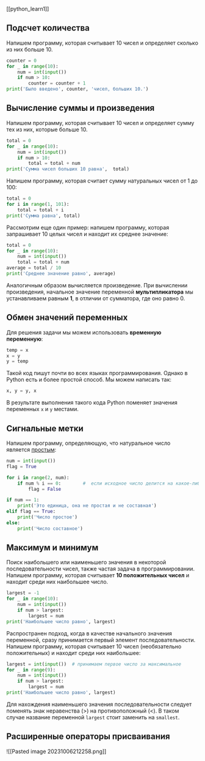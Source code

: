 [[python_learn1]]
## Подсчет количества
Напишем программу, которая считывает 10 чисел и определяет сколько из них больше 10.

```python
counter = 0
for _ in range(10):
    num = int(input())
    if num > 10:
        counter = counter + 1
print('Было введено', counter, 'чисел, больших 10.')
```
## Вычисление суммы и произведения

Напишем программу, которая считывает 10 чисел и определяет сумму тех из них, которые больше 10.

```python
total = 0
for _ in range(10):
    num = int(input())
    if num > 10:
        total = total + num
print('Сумма чисел больших 10 равна',  total)
```
Напишем программу, которая считает сумму натуральных чисел от 1 до 100:

```python
total = 0
for i in range(1, 101):
    total = total + i
print('Сумма равна', total)
```

Рассмотрим еще один пример: напишем программу, которая запрашивает 10 целых чисел и находит их среднее значение:

```python
total = 0
for _ in range(10):
    num = int(input())
    total = total + num
average = total / 10
print('Среднее значение равно', average)
```

Аналогичным образом вычисляется произведение. При вычислении произведения, начальное значение переменной **мультипликатора** мы устанавливаем равным **1**, в отличии от сумматора, где оно равно 0.
## Обмен значений переменных

Для решения задачи мы можем использовать **временную переменную**:

```python
temp = x
x = y
y = temp
```

Такой код пишут почти во всех языках программирования. Однако в Python есть и более простой способ. Мы можем написать так:

```python
x, y = y, x
```

В результате выполнения такого кода Python поменяет значения переменных `x` и `y` местами.
## Сигнальные метки


Напишем программу, определяющую, что натуральное число является [простым](https://ru.wikipedia.org/wiki/%D0%9F%D1%80%D0%BE%D1%81%D1%82%D0%BE%D0%B5_%D1%87%D0%B8%D1%81%D0%BB%D0%BE):

```python
num = int(input())
flag = True

for i in range(2, num):
    if num % i == 0:        #  если исходное число делится на какое-либо отличное от 1 и самого себя
        flag = False

if num == 1:
    print('Это единица, она не простая и не составная') 
elif flag == True:
    print('Число простое')
else:
    print('Число составное')
```
## Максимум и минимум
Поиск наибольшего или наименьшего значения в некоторой последовательности чисел, также частая задача в программировании. Напишем программу, которая считывает **10 положительных чисел** и находит среди них наибольшее число.

```python
largest = -1
for _ in range(10):
    num = int(input())    
    if num > largest:
        largest = num
print('Наибольшее число равно', largest) 
```
Распространен подход, когда в качестве начального значения переменной, сразу принимается первый элемент последовательности. Напишем программу, которая считывает 10 чисел (необязательно положительных) и находит среди них наибольшее:

```python
largest = int(input())  # принимаем первое число за максимальное
for _ in range(9):
    num = int(input())
    if num > largest:
        largest = num
print('Наибольшее число равно', largest) 
```

Для нахождения наименьшего значения последовательности следует поменять знак неравенства (>) на противоположный (<). В таком случае название переменной `largest` стоит заменить на `smallest`.

## Расширенные операторы присваивания

![[Pasted image 20231006212258.png]]